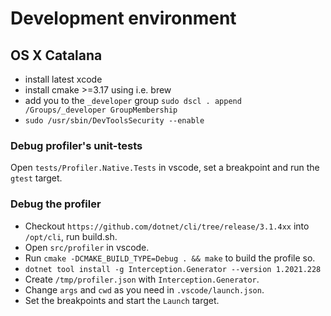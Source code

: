 # Development environment

## OS X Catalana

 - install latest xcode
 - install cmake >=3.17 using i.e. brew
 - add you to the `_developer` group `sudo dscl . append /Groups/_developer GroupMembership`
 - `sudo /usr/sbin/DevToolsSecurity --enable`

 ### Debug profiler's unit-tests

 Open `tests/Profiler.Native.Tests` in vscode, set a breakpoint and run the `gtest` target.

 ### Debug the profiler

  - Checkout `https://github.com/dotnet/cli/tree/release/3.1.4xx` into `/opt/cli`, run build.sh.
  - Open `src/profiler` in vscode.
  - Run `cmake -DCMAKE_BUILD_TYPE=Debug . && make` to build the profile so.
  - `dotnet tool install -g Interception.Generator --version 1.2021.228 `
  - Create `/tmp/profiler.json` with `Interception.Generator`.
  - Change `args` and `cwd` as you need in `.vscode/launch.json`.
  - Set the breakpoints and start the `Launch` target.